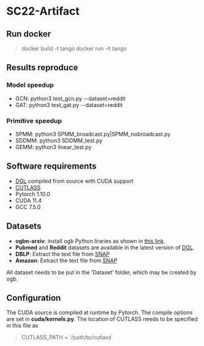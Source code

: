 # SC22-Artifact
## Run docker
> docker build -t tango
> docker run -it tango
## Results reproduce
### Model speedup
 - GCN: python3 test_gcn.py --dataset=reddit
 - GAT: python3 test_gat.py --dataset=reddit
### Primitive speedup
- SPMM: python3 SPMM_broadcast.py|SPMM_nobroadcast.py
- SDDMM: python3 SDDMM_test.py
- GEMM: python3 linear_test.py
## Software requirements
- [DGL](https://github.com/dmlc/dgl) compiled from source with CUDA support
- [CUTLASS](https://github.com/NVIDIA/cutlass) 
- Pytorch 1.10.0
- CUDA 11.4
- GCC 7.5.0
## Datasets
- **ogbn-arxiv**: install ogb Python liraries as shown in [this link](https://ogb.stanford.edu/docs/nodeprop/).
- **Pubmed** and **Reddit** datasets are available in the latest version of [DGL](https://github.com/dmlc/dgl).
- **DBLP**: Extract the text file from [SNAP](https://snap.stanford.edu/data/com-DBLP.html)
- **Amazon**: Extract the text file from [SNAP](https://snap.stanford.edu/data/amazon0505.html)

All dataset needs to be put in the 'Dataset' folder, which may be created by ogb.
## Configuration
The CUDA source is compiled at runtime by Pytorch. The compile options are set in **cuda/kernels.py**.
The location of CUTLASS needs to be specified in this file as
> CUTLASS_PATH = '/path/to/cutlass'

